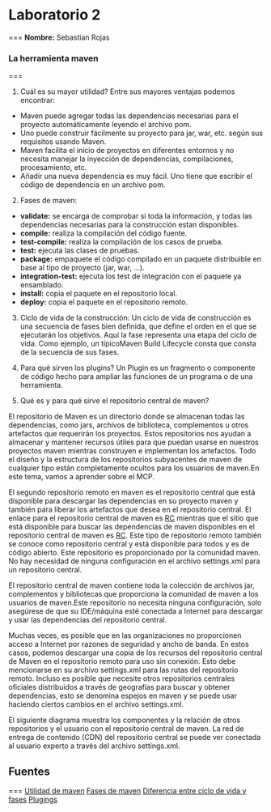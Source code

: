 # Laboratorio 2
===
**Nombre:** Sebastian Rojas

### La herramienta maven
===

1. Cuál es su mayor utilidad?
Entre sus mayores ventajas podemos encontrar:
* Maven puede agregar todas las dependencias necesarias para el proyecto automáticamente leyendo el archivo pom.
* Uno puede construir fácilmente su proyecto para jar, war, etc. según sus requisitos usando Maven.
* Maven facilita el inicio de proyectos en diferentes entornos y no necesita manejar la inyección de dependencias, compilaciones, procesamiento, etc.
* Añadir una nueva dependencia es muy fácil. Uno tiene que escribir el código de dependencia en un archivo pom.

2. Fases de maven:
* **validate:** se encarga de comprobar si toda la información, y todas las dependencias necesarias para la construcción estan disponibles.
* **compile:** realiza la compilación del código fuente.
* **test-compile:** realiza la compilación de los casos de prueba.
* **test:** ejecuta las clases de pruebas.
* **package:** empaquete el código compilado en un paquete distribuible en base al tipo de proyecto (jar, war, ...).
* **integration-test:** ejecuta los test de integración con el paquete ya ensamblado.
* **install:** copia el paquete en el repositorio local.
* **deploy:** copia el paquete en el repositorio remoto.

3. Ciclo de vida de la construcción:
Un ciclo de vida de construcción es una secuencia de fases bien definida, que define el orden en el que se ejecutarán los objetivos. Aquí la fase representa una etapa del ciclo de vida. Como ejemplo, un típicoMaven Build Lifecycle consta que consta de la secuencia de sus fases.

4. Para qué sirven los plugins?
Un Plugin es un fragmento o componente de código hecho para ampliar las funciones de un programa o de una herramienta.

5. Qué es y para qué sirve el repositorio central de maven?

El repositorio de Maven es un directorio donde se almacenan todas las dependencias, como jars, archivos de biblioteca, complementos u otros artefactos que requerirán los proyectos. Estos repositorios nos ayudan a almacenar y mantener recursos útiles para que puedan usarse en nuestros proyectos maven mientras construyen e implementan los artefactos. Todo el diseño y la estructura de los repositorios subyacentes de maven de cualquier tipo están completamente ocultos para los usuarios de maven.En este tema, vamos a aprender sobre el MCP.

El segundo repositorio remoto en maven es el repositorio central que está disponible para descargar las dependencias en su proyecto maven y también para liberar los artefactos que desea en el repositorio central. El enlace para el repositorio central de maven es [RC](https://repo.maven.apache.org/maven2/) mientras que el sitio que está disponible para buscar las dependencias de maven disponibles en el repositorio central de maven es [RC](https://search.maven.org/). Este tipo de repositorio remoto también se conoce como repositorio central y está disponible para todos y es de código abierto. Este repositorio es proporcionado por la comunidad maven. No hay necesidad de ninguna configuración en el archivo settings.xml para un repositorio central.

El repositorio central de maven contiene toda la colección de archivos jar, complementos y bibliotecas que proporciona la comunidad de maven a los usuarios de maven.Este repositorio no necesita ninguna configuración, solo asegúrese de que su IDE/máquina esté conectada a Internet para descargar y usar las dependencias del repositorio central.

Muchas veces, es posible que en las organizaciones no proporcionen acceso a Internet por razones de seguridad y ancho de banda. En estos casos, podemos descargar una copia de los recursos del repositorio central de Maven en el repositorio remoto para uso sin conexión. Esto debe mencionarse en su archivo settings.xml para las rutas del repositorio remoto. Incluso es posible que necesite otros repositorios centrales oficiales distribuidos a través de geografías para buscar y obtener dependencias, esto se denomina espejos en maven y se puede usar haciendo ciertos cambios en el archivo settings.xml.

El siguiente diagrama muestra los componentes y la relación de otros repositorios y el usuario con el repositorio central de maven. La red de entrega de contenido (CDN) del repositorio central se puede ver conectada al usuario experto a través del archivo settings.xml.








## Fuentes
===
[Utilidad de maven](https://tjmbb.org/es/learntek-espa%C3%B1ol/)
[Fases de maven](https://ruben.civeira.net/2020/09/las-fases-del-ciclo-de-vida-de-maven.html)
[Diferencia entre ciclo de vida y fases](https://blog.planview.com/project-phase-life-cycle/)
[Plugings](https://neoattack.com/neowiki/plugin/)

